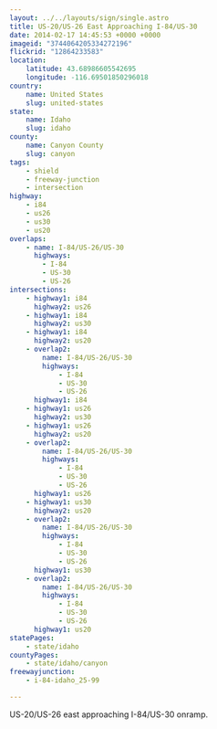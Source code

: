 ```yaml
---
layout: ../../layouts/sign/single.astro
title: US-20/US-26 East Approaching I-84/US-30
date: 2014-02-17 14:45:53 +0000 +0000
imageid: "3744064205334272196"
flickrid: "12864233583"
location:
    latitude: 43.68986605542695
    longitude: -116.69501850296018
country:
    name: United States
    slug: united-states
state:
    name: Idaho
    slug: idaho
county:
    name: Canyon County
    slug: canyon
tags:
    - shield
    - freeway-junction
    - intersection
highway:
    - i84
    - us26
    - us30
    - us20
overlaps:
    - name: I-84/US-26/US-30
      highways:
        - I-84
        - US-30
        - US-26
intersections:
    - highway1: i84
      highway2: us26
    - highway1: i84
      highway2: us30
    - highway1: i84
      highway2: us20
    - overlap2:
        name: I-84/US-26/US-30
        highways:
            - I-84
            - US-30
            - US-26
      highway1: i84
    - highway1: us26
      highway2: us30
    - highway1: us26
      highway2: us20
    - overlap2:
        name: I-84/US-26/US-30
        highways:
            - I-84
            - US-30
            - US-26
      highway1: us26
    - highway1: us30
      highway2: us20
    - overlap2:
        name: I-84/US-26/US-30
        highways:
            - I-84
            - US-30
            - US-26
      highway1: us30
    - overlap2:
        name: I-84/US-26/US-30
        highways:
            - I-84
            - US-30
            - US-26
      highway1: us20
statePages:
    - state/idaho
countyPages:
    - state/idaho/canyon
freewayjunction:
    - i-84-idaho_25-99

---
```

US-20/US-26 east approaching I-84/US-30 onramp.